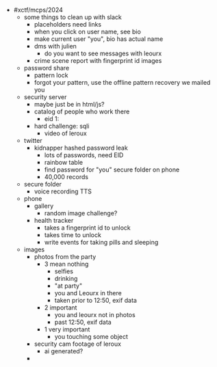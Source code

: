 - #xctf/mcps/2024
	- some things to clean up with slack
		- placeholders need links
		- when you click on user name, see bio
		- make current user "you", bio has actual name
		- dms with julien
			- do you want to see messages with leourx
		- crime scene report with fingerprint id images
	- password share
		- pattern lock
		- forgot your pattern, use the offline pattern recovery we mailed you
	- security server
		- maybe just be in html/js?
		- catalog of people who work there
			- eid 1:
		- hard challenge: sqli
			- video of leroux
	- twitter
		- kidnapper hashed password leak
			- lots of passwords, need EID
			- rainbow table
			- find password for "you" secure folder on phone
			- 40,000 records
	- secure folder
		- voice recording TTS
	- phone
		- gallery
			- random image challenge?
		- health tracker
			- takes a fingerprint id to unlock
			- takes time to unlock
			- write events for taking pills and sleeping
	- images
		- photos from the party
			- 3 mean nothing
				- selfies
				- drinking
				- "at party"
				- you and Leourx in there
				- taken prior to 12:50, exif data
			- 2 important
				- you and leourx not in photos
				- past 12:50, exif data
			- 1 very important
				- you touching some object
		- security cam footage of leroux
			- ai generated?
		-